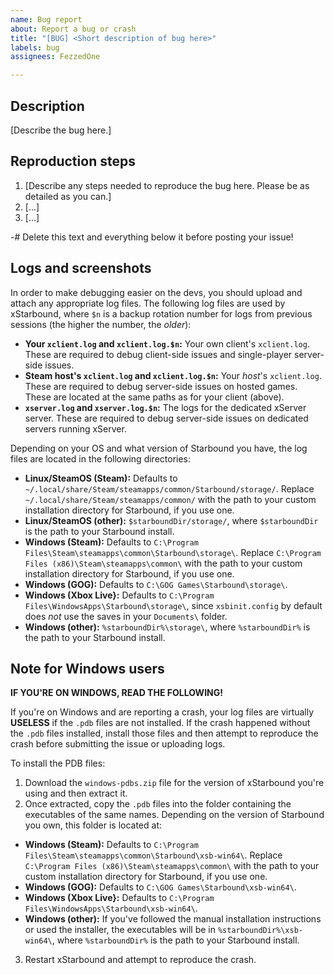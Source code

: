 ```yaml
---
name: Bug report
about: Report a bug or crash
title: "[BUG] <Short description of bug here>"
labels: bug
assignees: FezzedOne

---
```


## Description

[Describe the bug here.]

## Reproduction steps

1. [Describe any steps needed to reproduce the bug here. Please be as detailed as you can.]
2. [...]
3. [...]

-# Delete this text and everything below it before posting your issue!

## Logs and screenshots

In order to make debugging easier on the devs, you should upload and attach any appropriate log files. The following log files are used by xStarbound, where `$n` is a backup rotation number for logs from previous sessions (the higher the number, the *older*):

- **Your `xclient.log` and `xclient.log.$n`:** Your own client's `xclient.log`. These are required to debug client-side issues and single-player server-side issues.
- **Steam host's `xclient.log` and `xclient.log.$n`:** Your *host*'s `xclient.log`. These are required to debug server-side issues on hosted games. These are located at the same paths as for your client (above).
- **`xserver.log` and `xserver.log.$n`:** The logs for the dedicated xServer server. These are required to debug server-side issues on dedicated servers running xServer.

Depending on your OS and what version of Starbound you have, the log files are located in the following directories:

- **Linux/SteamOS (Steam):** Defaults to `~/.local/share/Steam/steamapps/common/Starbound/storage/`. Replace `~/.local/share/Steam/steamapps/common/` with the path to your custom installation directory for Starbound, if you use one.
- **Linux/SteamOS (other):** `$starboundDir/storage/`, where `$starboundDir` is the path to your Starbound install.
- **Windows (Steam):** Defaults to `C:\Program Files\Steam\steamapps\common\Starbound\storage\`. Replace `C:\Program Files (x86)\Steam\steamapps\common\` with the path to your custom installation directory for Starbound, if you use one.
- **Windows (GOG):** Defaults to `C:\GOG Games\Starbound\storage\`.
- **Windows (Xbox Live}:** Defaults to `C:\Program Files\WindowsApps\Starbound\storage\`, since `xsbinit.config` by default does *not* use the saves in your `Documents\` folder.
- **Windows (other):** `%starboundDir%\storage\`, where `%starboundDir%` is the path to your Starbound install.

## Note for Windows users

**IF YOU'RE ON WINDOWS, READ THE FOLLOWING!**

If you're on Windows and are reporting a crash, your log files are virtually **USELESS** if the `.pdb` files are not installed. If the crash happened without the `.pdb` files installed, install those files and then attempt to reproduce the crash before submitting the issue or uploading logs.

To install the PDB files:

1. Download the `windows-pdbs.zip` file for the version of xStarbound you're using and then extract it.
2. Once extracted, copy the `.pdb` files into the folder containing the executables of the same names. Depending on the version of Starbound you own, this folder is located at:
  - **Windows (Steam):** Defaults to `C:\Program Files\Steam\steamapps\common\Starbound\xsb-win64\`. Replace `C:\Program Files (x86)\Steam\steamapps\common\` with the path to your custom installation directory for Starbound, if you use one.
  - **Windows (GOG):** Defaults to `C:\GOG Games\Starbound\xsb-win64\`.
  - **Windows (Xbox Live}:** Defaults to `C:\Program Files\WindowsApps\Starbound\xsb-win64\`.
  - **Windows (other):** If you've followed the manual installation instructions or used the installer, the executables will be in `%starboundDir%\xsb-win64\`, where `%starboundDir%` is the path to your Starbound install.
3. Restart xStarbound and attempt to reproduce the crash.
